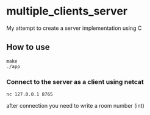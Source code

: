 # multiple_clients_server
My attempt to create a server implementation using C

## How to use
```
make
./app
```
### Connect to the server as a client using netcat
```
nc 127.0.0.1 8765
```
after connection you need to write a room number (int)
